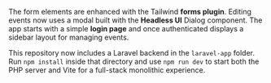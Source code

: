 The form elements are enhanced with the Tailwind **forms plugin**.
Editing events now uses a modal built with the **Headless UI** Dialog component.
The app starts with a simple **login page** and once authenticated displays a
sidebar layout for managing events.

This repository now includes a Laravel backend in the `laravel-app` folder.
Run `npm install` inside that directory and use `npm run dev` to start both the
PHP server and Vite for a full-stack monolithic experience.
